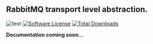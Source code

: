 ## RabbitMQ transport level abstraction.

![test](https://github.com/php-queues/rabbitmq-transport/workflows/test/badge.svg?event=push)
[![Software License](https://img.shields.io/badge/license-MIT-brightgreen.svg?style=flat-square)](LICENSE)
[![Total Downloads](https://img.shields.io/packagist/dt/php-queues/rabbitmq-transport.svg?style=flat-square)](https://packagist.org/packages/php-queues/rabbitmq-transport)

**Documentation coming soon...**